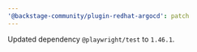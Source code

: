 ```yaml
---
'@backstage-community/plugin-redhat-argocd': patch
---
```


Updated dependency `@playwright/test` to `1.46.1`.
